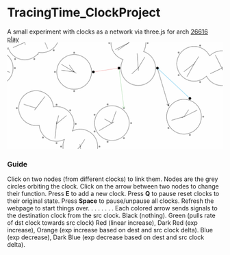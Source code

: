 # TracingTime_ClockProject
A small experiment with clocks as a network via three.js for arch [26616](https://tracingtime.studio/)
\
[play](https://654425479258270530ef88da--mellifluous-dusk-e2df91.netlify.app/)
![demo](screenshot.png)

### Guide
Click on two nodes (from different clocks) to link them. Nodes are the grey circles orbiting the clock.
Click on the arrow between two nodes to change their function.
Press **E** to add a new clock.
Press **Q** to pause reset clocks to their original state.
Press **Space** to pause/unpause all clocks.
Refresh the webpage to start things over.
.
.
.
.
.
.
.
Each colored arrow sends signals to the destination clock from the src clock.
Black (nothing).
Green (pulls rate of dst clock towards src clock)
Red (linear increase), Dark Red (exp increase), Orange (exp increase based on dest and src clock delta).
Blue (exp decrease), Dark Blue (exp decrease based on dest and src clock delta).
